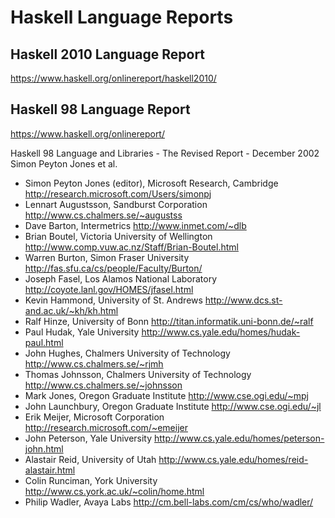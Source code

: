 # Haskell Language Reports

## Haskell 2010 Language Report

https://www.haskell.org/onlinereport/haskell2010/


## Haskell 98 Language Report

https://www.haskell.org/onlinereport/

Haskell 98 Language and Libraries - The Revised Report - December 2002
Simon Peyton Jones et al.

- Simon Peyton Jones (editor), Microsoft Research, Cambridge
  http://research.microsoft.com/Users/simonpj
- Lennart Augustsson, Sandburst Corporation
  http://www.cs.chalmers.se/~augustss
- Dave Barton, Intermetrics
  http://www.inmet.com/~dlb
- Brian Boutel, Victoria University of Wellington
  http://www.comp.vuw.ac.nz/Staff/Brian-Boutel.html
- Warren Burton, Simon Fraser University
  http://fas.sfu.ca/cs/people/Faculty/Burton/
- Joseph Fasel, Los Alamos National Laboratory
  http://coyote.lanl.gov/HOMES/jfasel.html
- Kevin Hammond, University of St. Andrews
  http://www.dcs.st-and.ac.uk/~kh/kh.html
- Ralf Hinze, University of Bonn
  http://titan.informatik.uni-bonn.de/~ralf
- Paul Hudak, Yale University
  http://www.cs.yale.edu/homes/hudak-paul.html
- John Hughes, Chalmers University of Technology
  http://www.cs.chalmers.se/~rjmh
- Thomas Johnsson, Chalmers University of Technology
  http://www.cs.chalmers.se/~johnsson
- Mark Jones, Oregon Graduate Institute
  http://www.cse.ogi.edu/~mpj
- John Launchbury, Oregon Graduate Institute
  http://www.cse.ogi.edu/~jl
- Erik Meijer, Microsoft Corporation
  http://research.microsoft.com/~emeijer
- John Peterson, Yale University
  http://www.cs.yale.edu/homes/peterson-john.html
- Alastair Reid, University of Utah
  http://www.cs.yale.edu/homes/reid-alastair.html
- Colin Runciman, York University
http://www.cs.york.ac.uk/~colin/home.html
- Philip Wadler, Avaya Labs
  http://cm.bell-labs.com/cm/cs/who/wadler/
